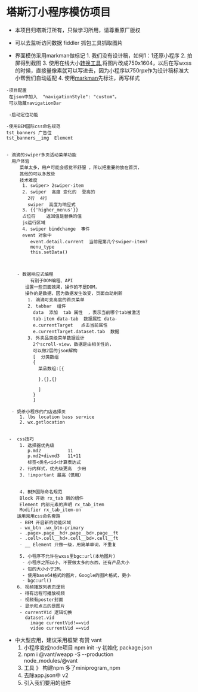 # 塔斯汀小程序模仿项目 
  - 本项目归塔斯汀所有，只做学习所用，请尊重原厂版权
  - 可以去监听访问数据 fiddler 抓包工具抓取图片
 
   -  界面模仿采用markman做标记
     1. 我们没有设计稿，如何1：1还原小程序
     2. 拍屏得到截图
     3. 使用在线大小[转换工具](https://www.gaitubao.com/),将图片改成750x1604，以后在写wxss的时候，直接量像素就可以写进去，因为小程序以750rpx作为设计稿标准大小帮我们自动适配
     4. 使用[markman](http://www.getmarkman.com/)先标注，再写样式



    -项目配置
     在json中加入  "navigationStyle": "custom"。
     可以隐藏navigationBar

     -启动定位功能

    -使用BEM国际css命名规范
    tst_banners 广告位
    tst_banners__img  Element


    - 滴滴的swiper多页活动菜单功能
      用户体验
         菜单太多，用户可能会感觉不舒服 ，所以把重要的放在首页，
         其他的可以多放些
         技术难度
          1. swiper> 2swiper-item
          2. swiper  高度 变化的  登高的
            2行  4行
            swiper  高度为响应式
          3. {{'higher_menus'}}
          占位符    返回值是替换的值
          js运行区域
          4. swiper bindchange  事件
          event 对象中
             event.detail.current  当前是第几个swiper-item?
             menu_type
             this.setData()

        

        - 数据响应式编程
             有别于DOM编程、API
           设置一些页面效果，操作的不是DOM，
           操作的是数据，因为数据发生改变，页面自动刷新
            1. 滴滴可变高度的首页菜单
            2. tabbar  组件
              data  添加  tab 属性  ，表示当前哪个tab被激活
              tab-item data-tab  数据属性 data-
              e.currentTarget   点击当前属性
              e.currentTarget.dataset.tab  数据
            3. 外卖品类级菜单数据设计
              2个scroll-view，数据是由相关性的，
              可以做2层的json解构
              [  分类数组
              {
                菜品数组:[{

                },{},{}
                  
                ]
              }
              ]

      - 奶茶小程序的门店选择页
         1. lbs location bass service
         2. wx.getlocation


     -  css技巧
         1. 选择器优先级
            p.md2          11
            p.md2+divmd3   11+11
            标签<类名<id<计算表达式
         2. 行内样式，优先级更高  少用
         3. !important 最高（慎用）


         4. BEM国际命名规范
         Block 开始 rx_tab 新的组件
         Element 内部元素的声明 rx_tab_item
         Modifier rx_tab_item-on
        运用常用css命名套路
         - BEM 开启新的功能区域
         - wx_btn .wx_btn-primary
         - .page>.page__hd+.page__bd+.page__ft
         - .cell>.cell__hd+.cell__bd+.cell__ft
         - __ Element 只做一级，用简单单词，不重复
        
         5. 小程序不允许在wxss里bgc:url(本地图片)
          - 小程序之所以小，不要做太多的东西，还有产品大小
          - 包的大小小于2M，
          - 使用base64格式的图片，Google的图片格式，更小
          - bgc:url()
        6. 视频播放列表页逻辑
         - 得有远程可播放视频
         - 视频有poster封面
         - 显示和点击的是图片
         - currentVid 逻辑切换
           dataset.vid
             image currentVid!==vid
             video currentVid ==vid

  - 中大型应用，建议采用框架
    有赞 vant 
     1. 小程序变成node项目
        npm init -y   初始化       package.json
     2.  npm i @vant/weapp -S --production    
                node_modules/@vant
     3. 工具 》  构建npm  多了miniprogram_npm
     4. 去除app.json中 v2
     5. 引入我们要用的组件
           
          


       
  